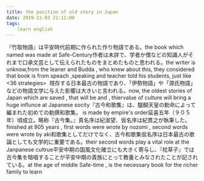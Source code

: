 ```yaml
---
title: the position of old story in Japan
date: 2019-11-03 21:11:00
tags:
    learn english
---
```

『竹取物語』は平安時代前期に作られた作り物語である。the book which named<the story of cutting bamboo> was made at Safe-Century作者は未詳で、学者か僧などの知識人がそれまで口承文芸として伝えられたものをまとめたものと思われる。the writer is unknow,from the leaner and Budda , who knew about this, they considered that book is from speach ,speaking and teacher told his students, just like <36 strategies> <words of Kongzi><poems> 現存する日本最古の物語であり、「伊勢物語」や「源氏物語」などの物語文学に与えた影響は大きいと言われる。now, the oldest stories of Japan which are saved , that will be <the story of Yisi> and <the story of Minamoto> , thiervalue of culture will bring a huge influnce at Japanese socity『古今和歌集』は、醍醐天皇の勅命によって編まれた初めての勅撰和歌集。<the songs from old time > is made by empire's order延喜五年（９０５年）頃成立。略称『古今集。』真名序は紀淑望、仮名序は紀貫之が執筆した。finished at 905 years , first words were wrote by nozomi , second words were wrote by aki和歌集としてだけでなく、古今和歌集仮名序は日本最古の歌論としても文学的に重要である。their second words play a vital role at the Janpanese cultrue平安中期の国風文化確立にも大きく寄与し、『枕草子』では古今集を暗唱することが平安中期の貴族にとって教養とみなされたことが記されている。at the age of middle Safe-time , <grass> is the necessary book for the richer family to learn